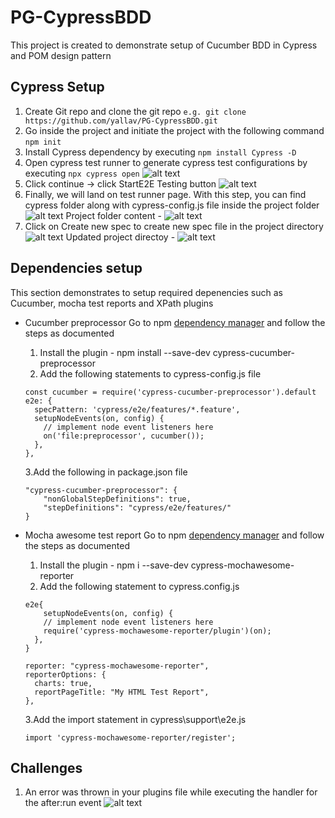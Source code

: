 # PG-CypressBDD

This project is created to demonstrate setup of Cucumber BDD in Cypress and POM design pattern

## Cypress Setup

1. Create Git repo and clone the git repo
   `e.g. git clone https://github.com/yallav/PG-CypressBDD.git`
2. Go inside the project and initiate the project with the following command
   `npm init`
3. Install Cypress dependency by executing
   `npm install Cypress -D`
4. Open cypress test runner to generate cypress test configurations by executing
   `npx cypress open`
   ![alt text](/documentation/image-1.png)
5. Click continue -> click StartE2E Testing button
   ![alt text](/documentation/image-2.png)
6. Finally, we will land on test runner page. With this step, you can find cypress folder along with cypress-config.js file inside the project folder
   ![alt text](/documentation/image-3.png)
   Project folder content -
   ![alt text](/documentation/image-4.png)
7. Click on Create new spec to create new spec file in the project directory
   ![alt text](/documentation/image-5.png)
   Updated project directoy -
   ![alt text](/documentation/image-6.png)

## Dependencies setup

This section demonstrates to setup required depenencies such as Cucumber, mocha test reports and XPath plugins

- Cucumber preprocessor
  Go to npm [dependency manager](https://www.npmjs.com/package/cypress-cucumber-preprocessor) and follow the steps as documented

  1. Install the plugin - npm install --save-dev cypress-cucumber-preprocessor
  2. Add the following statements to cypress-config.js file

  ```
  const cucumber = require('cypress-cucumber-preprocessor').default
  e2e: {
    specPattern: 'cypress/e2e/features/*.feature',
    setupNodeEvents(on, config) {
      // implement node event listeners here
      on('file:preprocessor', cucumber());
    },
  },

  ```

  3.Add the following in package.json file

  ```
  "cypress-cucumber-preprocessor": {
      "nonGlobalStepDefinitions": true,
      "stepDefinitions": "cypress/e2e/features/"
  }
  ```

- Mocha awesome test report
  Go to npm [dependency manager](https://www.npmjs.com/package/cypress-mochawesome-reporter) and follow the steps as documented

  1. Install the plugin - npm i --save-dev cypress-mochawesome-reporter
  2. Add the following statement to cypress.config.js

  ```
  e2e{
      setupNodeEvents(on, config) {
      // implement node event listeners here
      require('cypress-mochawesome-reporter/plugin')(on);
    },
  }

  reporter: "cypress-mochawesome-reporter",
  reporterOptions: {
    charts: true,
    reportPageTitle: "My HTML Test Report",
  },

  ```

  3.Add the import statement in cypress\support\e2e.js

  ```
  import 'cypress-mochawesome-reporter/register';
  ```

## Challenges

1. An error was thrown in your plugins file while executing the handler for the after:run event
   ![alt text](/documentation/image-7.png)
